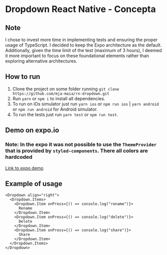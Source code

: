 # Dropdown React Native - Concepta

## Note

I chose to invest more time in implementing tests and ensuring the proper usage of TypeScript. I decided to keep the Expo architecture as the default. Additionally, given the time limit of the test (maximum of 3 hours), I deemed it more important to focus on these foundational elements rather than exploring alternative architectures.

## How to run

1. Clone the project on some folder running `git clone https://github.com/mja-maia/rn-dropdown.git`
2. Run `yarn` or `npm i` to install all dependencies.
3. To run on iOs simulator just run `yarn ios` or `npm run ios` | `yarn android` or `npm run android` for Android simulator.
4. To run the tests just run `yarn test` or `npm run test`.

## Demo on expo.io

### Note: In the expo it was not possible to use the `ThemeProvider` that is provided by `styled-components`. There all colors are hardcoded

[Link to expo demo](https://snack.expo.dev/@mjamaia/dropdown-concepta?platform=ios)

## Example of usage

```tsx
<Dropdown align="right">
  <Dropdown.Items>
    <Dropdown.Item onPress={() => console.log("rename")}>
      Rename
    </Dropdown.Item>
    <Dropdown.Item onPress={() => console.log("delete")}>
      Delete
    </Dropdown.Item>
    <Dropdown.Item onPress={() => console.log("share")}>
      Share
    </Dropdown.Item>
  </Dropdown.Items>
</Dropdown>
```
